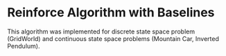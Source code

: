 # Reinforce Algorithm with Baselines

This algorithm was implemented for discrete state space problem (GridWorld) and continuous state space problems (Mountain Car, Inverted Pendulum).



